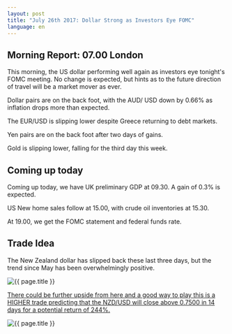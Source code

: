 ```yaml
---
layout: post
title: "July 26th 2017: Dollar Strong as Investors Eye FOMC"
language: en
---
```

## Morning Report: 07.00 London

This morning, the US dollar performing well again as investors eye tonight's FOMC meeting. No change is expected, but hints as to the future direction of travel will be a market mover as ever. 

Dollar pairs are on the back foot, with the AUD/ USD down by 0.66% as inflation drops more than expected. 

The EUR/USD is slipping lower despite Greece returning to debt markets.

Yen pairs are on the back foot after two days of gains.

Gold is slipping lower, falling for the third day this week. 

## Coming up today

Coming up today, we have UK preliminary GDP at 09.30. A gain of 0.3% is expected. 

US New home sales follow at 15.00, with crude oil inventories at 15.30. 

At 19.00, we get the FOMC statement and federal funds rate. 

## Trade Idea

The New Zealand dollar has slipped back these last three days, but the trend since May has been overwhelmingly positive.  

<img class="post-image" src="{{ site.url }}/images/2017-07-26_07-40-43.jpg" alt="{{ page.title }}" title="{{ page.title }}">

<a href="%LINK%%?currency=GBP&market=forex&underlying=frxNZDUSD&formname=higherlower&duration_amount=14&duration_units=d&amount=10&amount_type=payout&expiry_type=duration&barrier=0.7500" target="_blank">There could be further upside from here and a good way to play this is a HIGHER trade predicting that the NZD/USD will close above 0.7500 in 14 days for a potential return of 244%.</a>

<img class="post-image" src="{{ site.url }}/images/2017-07-26_07-47-28.jpg" alt="{{ page.title }}" title="{{ page.title }}">